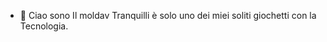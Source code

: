 - 👋 Ciao sono Il moldav
Tranquilli è solo uno dei miei soliti
giochetti con la Tecnologia.

<!---
lxVzsion666/lxVzsion666 is a ✨ special ✨ repository because its `README.md` (this file) appears on your GitHub profile.
You can click the Preview link to take a look at your changes.
--->
